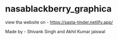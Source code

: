 # nasablackberry_graphica

view tha website on - https://sasta-tinder.netlify.app/

Made by - Shivank Singh and Akhil Kumar jaiswal
